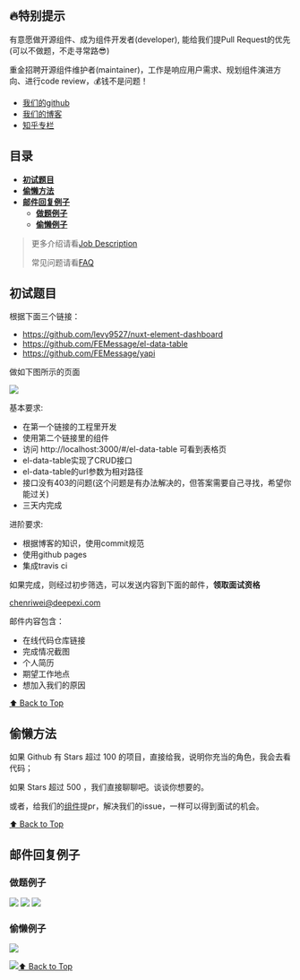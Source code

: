 ## 🔥特别提示
有意愿做开源组件、成为组件开发者(developer), 能给我们提Pull Request的优先(可以不做题，不走寻常路😎)

重金招聘开源组件维护者(maintainer)，工作是响应用户需求、规划组件演进方向、进行code review，💰钱不是问题！

- [我们的github](https://github.com/FEMessage)
- [我们的博客](https://femessage.github.io/blog/)
- [知乎专栏](https://zhuanlan.zhihu.com/deepexi-frontend)

## 目录

- **[初试题目](#初试题目)**
- **[偷懒方法](#偷懒方法)**
- **[邮件回复例子](#邮件回复例子)**
  - [**做题例子**](#做题例子)
  - [**偷懒例子**](#偷懒例子)

> 更多介绍请看[Job Description](job-description.md)
>
> 常见问题请看[FAQ](FAQ.md)
> 


## 初试题目

根据下面三个链接：

- https://github.com/levy9527/nuxt-element-dashboard
- https://github.com/FEMessage/el-data-table
- https://github.com/FEMessage/yapi

做如下图所示的页面

![](https://camo.githubusercontent.com/d3d4fd734bdb1631cf43448d4f963e78b62b2ec2/68747470733a2f2f646565706578692d6d6f62792e6f73732d636e2d7368656e7a68656e2e616c6979756e63732e636f6d2f6578616d706c652e706e67)

基本要求:

- 在第一个链接的工程里开发
- 使用第二个链接里的组件
- 访问 http://localhost:3000/#/el-data-table 可看到表格页
- el-data-table实现了CRUD接口
- el-data-table的url参数为相对路径
- 接口没有403的问题(这个问题是有办法解决的，但答案需要自己寻找，希望你能过关)
- 三天内完成

进阶要求:

- 根据博客的知识，使用commit规范
- 使用github pages
- 集成travis ci

如果完成，则经过初步筛选，可以发送内容到下面的邮件，**领取面试资格**

chenriwei@deepexi.com

邮件内容包含：

- 在线代码仓库链接
- 完成情况截图
- 个人简历
- 期望工作地点
- 想加入我们的原因 

[⬆ Back to Top](#目录)

##  偷懒方法

如果 Github 有 Stars 超过 100 的项目，直接给我，说明你充当的角色，我会去看代码；

如果 Stars 超过 500 ，我们直接聊聊吧。谈谈你想要的。

或者，给我们的[组件](https://github.com/FEMessage)提pr，解决我们的issue，一样可以得到面试的机会。

[⬆ Back to Top](#目录)

## 邮件回复例子

### 做题例子

![](https://i.screenshot.net/68164uz)
![](https://i.screenshot.net/kd3wni0)
![](https://i.screenshot.net/36dkjcj)

### 偷懒例子

![](https://i.screenshot.net/jr8egcr)

![](https://i.screenshot.net/3v5mrc6)[⬆ Back to Top](#目录)

